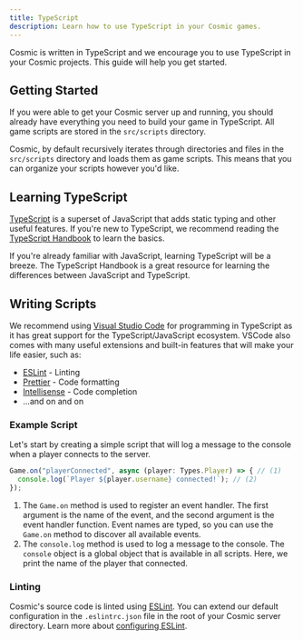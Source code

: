 ```yaml
---
title: TypeScript
description: Learn how to use TypeScript in your Cosmic games.
---
```


Cosmic is written in TypeScript and we encourage you to use TypeScript in your Cosmic projects. This guide will help you get started.

## Getting Started

If you were able to get your Cosmic server up and running, you should already have everything you need to build your game in TypeScript. All game scripts are stored in the `src/scripts` directory.

Cosmic, by default recursively iterates through directories and files in the `src/scripts` directory and loads them as game scripts. This means that you can organize your scripts however you'd like.

## Learning TypeScript

[TypeScript](https://www.typescriptlang.org/) is a superset of JavaScript that adds static typing and other useful features. If you're new to TypeScript, we recommend reading the [TypeScript Handbook](https://www.typescriptlang.org/docs/handbook/intro.html) to learn the basics.

If you're already familiar with JavaScript, learning TypeScript will be a breeze. The TypeScript Handbook is a great resource for learning the differences between JavaScript and TypeScript.

## Writing Scripts

We recommend using [Visual Studio Code](https://code.visualstudio.com/) for programming in TypeScript as it has great support for the TypeScript/JavaScript ecosystem. VSCode also comes with many useful extensions and built-in features that will make your life easier, such as:

- [ESLint](https://marketplace.visualstudio.com/items?itemName=dbaeumer.vscode-eslint) - Linting
- [Prettier](https://marketplace.visualstudio.com/items?itemName=esbenp.prettier-vscode) - Code formatting
- [Intellisense](https://code.visualstudio.com/docs/editor/intellisense) - Code completion
- ...and on and on

### Example Script

Let's start by creating a simple script that will log a message to the console when a player connects to the server.

```typescript title="src/scripts/events.ts"
Game.on("playerConnected", async (player: Types.Player) => { // (1)
  console.log(`Player ${player.username} connected!`); // (2)
});
```

1. The `Game.on` method is used to register an event handler. The first argument is the name of the event, and the second argument is the event handler function. Event names are typed, so you can use the `Game.on` method to discover all available events.
2. The `console.log` method is used to log a message to the console. The `console` object is a global object that is available in all scripts. Here, we print the name of the player that connected.

### Linting

Cosmic's source code is linted using [ESLint](https://eslint.org/). You can extend our default configuration in the `.eslintrc.json` file in the root of your Cosmic server directory. Learn more about [configuring ESLint](https://eslint.org/docs/user-guide/configuring).
